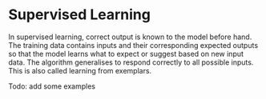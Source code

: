 # Supervised Learning

In supervised learning, correct output is known to the model before hand. The training data contains inputs and their corresponding expected outputs so that the model learns what to expect or suggest based on new input data. The algorithm generalises to respond correctly to all possible inputs. This is also called learning from exemplars.

Todo: add some examples